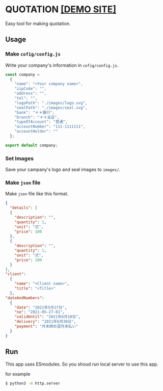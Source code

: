 # QUOTATION [\[DEMO SITE\]](https://studio-mizutama.github.io/Quotation/)

Easy tool for making quotation.

## Usage

### Make `cofig/config.js`

Write your company's information in `cofig/config.js`.

```js
const company = 
  {
    "name": "<Your company name>",
    "zipCode": "",
    "address": "",
    "tel": "",
    "logoPath": "./images/logo.svg",
    "sealPath": "./images/seal.svg",
    "bank": "＊＊銀行",
    "branch": "＊＊支店",
    "typeOfAccount": "普通",
    "accountNumber": "111-1111111",
    "accountHolder": ""
  };

export default company;
```

### Set Images

Save your campany's logo and seal images to `images/`.

### Make `json` file

Make `json` file like this format.

```json
{
  "details": [
  {
    "description": "",
    "quantity": 1,
    "unit": "式",
    "price": 100
  },
  {
    "description": "",
    "quantity": 1,
    "unit": "式",
    "price": 100
  }
],
"client":
  {
    "name": "<Client name>",
    "title": "<Title>"
  },
"dateAndNumbers": 
  {
    "date": "2021年5月27日",
    "no": "2021-05-27-01",
    "validUntil": "2021年6月10日",
    "delivery": "2021年6月30日",
    "payment": "月末締め翌月末払い"
  }
}
```

## Run

This app uses ESmodules. So you shoud run local server to use this app.

for example

```sh
$ python3 -m http.server
```